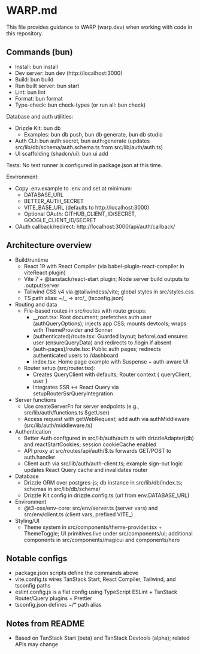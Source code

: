 # WARP.md

This file provides guidance to WARP (warp.dev) when working with code in this repository.

## Commands (bun)

- Install: bun install
- Dev server: bun dev (http://localhost:3000)
- Build: bun build
- Run built server: bun start
- Lint: bun lint
- Format: bun format
- Type-check: bun check-types (or run all: bun check)

Database and auth utilities:

- Drizzle Kit: bun db <command>
  - Examples: bun db push, bun db generate, bun db studio
- Auth CLI: bun auth:secret, bun auth:generate (updates src/lib/db/schema/auth.schema.ts from src/lib/auth/auth.ts)
- UI scaffolding (shadcn/ui): bun ui add <component>

Tests: No test runner is configured in package.json at this time.

Environment:

- Copy .env.example to .env and set at minimum:
  - DATABASE_URL
  - BETTER_AUTH_SECRET
  - VITE_BASE_URL (defaults to http://localhost:3000)
  - Optional OAuth: GITHUB_CLIENT_ID/SECRET, GOOGLE_CLIENT_ID/SECRET
- OAuth callback/redirect: http://localhost:3000/api/auth/callback/<provider>

## Architecture overview

- Build/runtime
  - React 19 with React Compiler (via babel-plugin-react-compiler in viteReact plugin)
  - Vite 7 + @tanstack/react-start plugin; Node server build outputs to .output/server
  - Tailwind CSS v4 via @tailwindcss/vite; global styles in src/styles.css
  - TS path alias: ~/_ -> src/_ (tsconfig.json)
- Routing and data
  - File-based routes in src/routes with route groups:
    - \_\_root.tsx: Root document; prefetches auth user (authQueryOptions); injects app CSS; mounts devtools; wraps with ThemeProvider and Sonner
    - (authenticated)/route.tsx: Guarded layout; beforeLoad ensures user (ensureQueryData) and redirects to /login if absent
    - (auth-pages)/route.tsx: Public auth pages; redirects authenticated users to /dashboard
    - index.tsx: Home page example with Suspense + auth-aware UI
  - Router setup (src/router.tsx):
    - Creates QueryClient with defaults; Router context { queryClient, user }
    - Integrates SSR ↔ React Query via setupRouterSsrQueryIntegration
- Server functions
  - Use createServerFn for server endpoints (e.g., src/lib/auth/functions.ts $getUser)
  - Access request with getWebRequest; add auth via authMiddleware (src/lib/auth/middleware.ts)
- Authentication
  - Better Auth configured in src/lib/auth/auth.ts with drizzleAdapter(db) and reactStartCookies; session cookieCache enabled
  - API proxy at src/routes/api/auth/$.ts forwards GET/POST to auth.handler
  - Client auth via src/lib/auth/auth-client.ts; example sign-out logic updates React Query cache and invalidates router
- Database
  - Drizzle ORM over postgres-js; db instance in src/lib/db/index.ts; schemas in src/lib/db/schema/
  - Drizzle Kit config in drizzle.config.ts (url from env.DATABASE_URL)
- Environment
  - @t3-oss/env-core: src/env/server.ts (server vars) and src/env/client.ts (client vars, prefixed VITE\_)
- Styling/UI
  - Theme system in src/components/theme-provider.tsx + ThemeToggle; UI primitives live under src/components/ui; additional components in src/components/magicui and components/hero

## Notable configs

- package.json scripts define the commands above
- vite.config.ts wires TanStack Start, React Compiler, Tailwind, and tsconfig paths
- eslint.config.js is a flat config using TypeScript ESLint + TanStack Router/Query plugins + Prettier
- tsconfig.json defines ~/\* path alias

## Notes from README

- Based on TanStack Start (beta) and TanStack Devtools (alpha); related APIs may change
